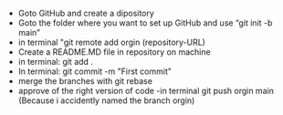 - Goto GitHub and create a dipository
- Goto the folder where you want to set up GitHub and use “git init -b main”
- in terminal "git remote add orgin (repository-URL)
- Create a README.MD file in repository on machine
- in terminal: git add .
- In terminal: git commit -m "First commit"
- merge the branches with git rebase 
- approve of the right version of code
-in terminal git push orgin main (Because i accidently named the branch orgin)

